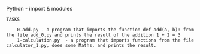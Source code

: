 Python - import & modules

	TASKS

		0-add.py - a program that imports the function def add(a, b): from the file add_0.py and prints the result of the addition 1 + 2 = 3
		1-calculation.py  - a program that imports functions from the file calculator_1.py, does some Maths, and prints the result.
